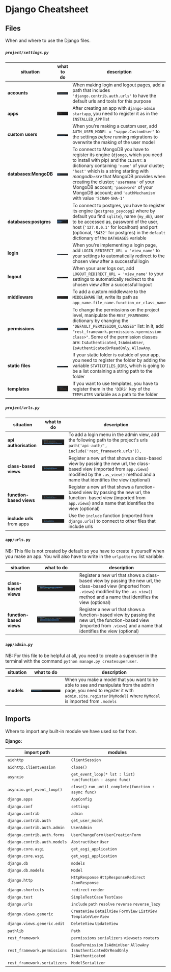 # Django Cheatsheet

## Files

When and where to use the Django files.

##### `project/settings.py`

| situation | what to do | description |
| --- | --- | --- |
| __accounts__ | ![accounts default urls](images/accounts.png) | When making login and logout pages, add a path that includes `'django.contrib.auth.urls'` to have the default urls and tools for this purpose |
| __apps__ | ![app registration](images/apps.png) | After creating an app with `django-admin startapp`, you need to register it as in the `INSTALLED_APP` list |
| __custom users__ | ![custom user model](images/custom-user.png) | When you're making a custom user, add `AUTH_USER_MODEL = "<app>.CustomUser"` to the settings _before_ running migrations to overwrite the making of the user model |
| __databases:MongoDB__ | ![mongodb registration](images/mongodb.png) | To connect to MongoDB you have to register its engine (`djongo`, which you need to install with pip) and the `CLIENT`: a dictionary containing `'name'` of your cluster; `'host'` which is a string starting with _mongodb+srv_ that MongoDB provides when creating the cluster; `'username'` of your MongoDB account; `'password'` of your MongoDB account; and `'authMechanism'` with value `'SCRAM-SHA-1'` |
| __databases:postgres__ | ![postgres registration](images/db.png) | To connect to postgres, you have to register its engine (`postgres_psycopg2` where by default you find `sqlite`), name (`my_db`), user to be accessed as, password of the user, host (`'127.0.0.1'` for localhost) and port (optional, `'5432'` for postgres) in the `default` dictionary of the `DATABASES` variable |
| __login__ | ![login redirection](images/login_redirect.png) | When you're implementing a login page, add `LOGIN_REDIRECT_URL = 'view_name'` to your settings to automatically redirect to the chosen view after a successful login |
| __logout__ | ![logout rederection](images/logout_redirect.png) | When your user logs out, add `LOGOUT_REDIRECT_URL = 'view_name'` to your settings to automatically redirect to the chosen view after a successful logout |
| __middleware__ | ![custom middleware](images/custom-middleware.png) | To add a custom middleware to the `MIDDLEWARE` list, write its path as `app_name.file_name.function_or_class_name` |
| __permissions__ | ![custom permissions](images/rest_framework.png) | To change the permissions on the project level, manipulate the `REST_FRAMEWORK` dictionary by changing the `"DEFAULT_PERMISSION_CLASSES"` list: in it, add `"rest_framework.permissions.<permission class>"`. Some of the permission classes are: `IsAuthenticated`, `IsAdminUser`, `IsAuthenticatedOrReadOnly`, `AllowAny`. |
| __static files__ | ![static file dir registration](images/static.png) | If your static folder is outside of your app, you need to register the folder by adding the variable `STATICFILES_DIRS`, which is going to be a list containing a string path to the folder |
| __templates__ | ![templates registration](images/templates.png) | If you want to use templates, you have to register them in the `'DIRS'` key of the `TEMPLATES` variable as a path to the folder |

##### `project/urls.py`

| situation | what to do | description |
| --- | --- | --- |
| __api authorisation__ | ![api authorisation](images/api-auth-path.png) | To add a login menu in the admin view, add the following path to the project's urls `path('api-auth/', include('rest_framework.urls')),` |
| __class-based views__ | ![class-based view url registration](images/proj_class_url.png) | Register a new url that shows a class-based view by passing the new url, the class-based view (imported from `app.views`) modified by the `.as_view()` method and a name that identifies the view (optional) |
| __function-based views__ | ![func-based view url registration](images/proj_func_url.png) | Register a new url that shows a function-based view by passing the new url, the function-based view (imported from `app.views`) and a name that identifies the view (optional) |
| __include urls__ from apps | ![url registration](images/proj_url.png) | Use the `include` function (imported from `django.urls`) to connect to other files that include urls |

#### `app/urls.py`

NB: This file is not created by default so you have to create it yourself when you make an app. You will also have to write in the `urlpatterns` list variable.

| situation | what to do | description |
| --- | --- | --- |
| __class-based views__ | ![class-based view url registration](images/url-from-class.png) | Register a new url that shows a class-based view by passing the new url, the class-based view (imported from `.views`) modified by the `.as_view()` method and a name that identifies the view (optional) |
| __function-based views__ | ![func-based view url registration](images/url-from-func.png) | Register a new url that shows a function-based view by passing the new url, the function-based view (imported from `.views`) and a name that identifies the view (optional) |

#### `app/admin.py`

NB: For this file to be helpful at all, you need to create a superuser in the terminal with the command `python manage.py createsuperuser`.

| situation | what to do | description |
| --- | --- | --- |
| **models** | ![model registration](images/model-reg.png) | When you make a model that you want to be able to see and manipulate from the admin page, you need to register it with `admin.site.register(MyModel)` where `MyModel` is imported from `.models` |

## Imports

Where to import any built-in module we have used so far from.

**Django:**

| import path | modules |
| --- | --- |
| `aiohttp` | `ClientSession` |
| `aiohttp.ClientSession` | `close()` |
| `asyncio` | `get_event_loop(* lst : list)`  `run(function : async func)` |
| `asyncio.get_event_loop()` | `close()`  `run_until_complete(function : async func)` |
| `django.apps` | `AppConfig` |
| `django.conf` | `settings` |
| `django.contrib` | `admin` |
| `django.contrib.auth` | `get_user_model` |
| `django.contrib.auth.admin` | `UserAdmin` |
| `django.contrib.auth.forms` | `UserChangeForm`  `UserCreationForm` |
| `django.contrib.auth.models` | `AbstractUser`  `User` |
| `django.core.asgi` | `get_asgi_application` |
| `django.core.wsgi` | `get_wsgi_application` |
| `django.db` | `models` |
| `django.db.models` | `Model` |
| `django.http` | `HttpResponse`  `HttpResponseRedirect`  `JsonResponse` |
| `django.shortcuts` | `redirect`  `render` |
| `django.test` | `SimpleTestCase`  `TestCase` |
| `django.urls` | `include`  `path`  `resolve`  `reverse`  `reverse_lazy` |
| `django.views.generic` | `CreateView`  `DetailView`  `FormView`  `ListView`  `TemplateView`  `View` |
| `django.views.generic.edit` | `DeleteView`  `UpdateView` |
| `pathlib` | `Path` |
| `rest_framework` | `permissions`  `serializers` `viewsets`  `routers` |
| `rest_framework.permissions` | `BasePermission`  `IsAdminUser`  `AllowAny`  `IsAuthenticatedOrReadOnly`  `IsAuthenticated` |
| `rest_framework.serializers` | `ModelSerializer` |